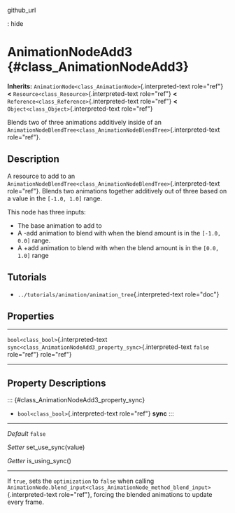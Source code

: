 github\_url

:   hide

AnimationNodeAdd3 {#class_AnimationNodeAdd3}
=================

**Inherits:** `AnimationNode<class_AnimationNode>`{.interpreted-text
role="ref"} **\<** `Resource<class_Resource>`{.interpreted-text
role="ref"} **\<** `Reference<class_Reference>`{.interpreted-text
role="ref"} **\<** `Object<class_Object>`{.interpreted-text role="ref"}

Blends two of three animations additively inside of an
`AnimationNodeBlendTree<class_AnimationNodeBlendTree>`{.interpreted-text
role="ref"}.

Description
-----------

A resource to add to an
`AnimationNodeBlendTree<class_AnimationNodeBlendTree>`{.interpreted-text
role="ref"}. Blends two animations together additively out of three
based on a value in the `[-1.0, 1.0]` range.

This node has three inputs:

-   The base animation to add to
-   A -add animation to blend with when the blend amount is in the
    `[-1.0, 0.0]` range.
-   A +add animation to blend with when the blend amount is in the
    `[0.0, 1.0]` range

Tutorials
---------

-   `../tutorials/animation/animation_tree`{.interpreted-text
    role="doc"}

Properties
----------

  -------------------------------------- ----------------------------------------------------------------- ---------
  `bool<class_bool>`{.interpreted-text   `sync<class_AnimationNodeAdd3_property_sync>`{.interpreted-text   `false`
  role="ref"}                            role="ref"}                                                       

  -------------------------------------- ----------------------------------------------------------------- ---------

Property Descriptions
---------------------

::: {#class_AnimationNodeAdd3_property_sync}
-   `bool<class_bool>`{.interpreted-text role="ref"} **sync**
:::

  ----------- -----------------------
  *Default*   `false`

  *Setter*    set\_use\_sync(value)

  *Getter*    is\_using\_sync()
  ----------- -----------------------

If `true`, sets the `optimization` to `false` when calling
`AnimationNode.blend_input<class_AnimationNode_method_blend_input>`{.interpreted-text
role="ref"}, forcing the blended animations to update every frame.

